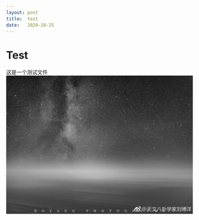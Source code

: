 ```yaml
---
layout: post
title:  test
date:   2020-10-25
---
```

# Test
这是一个测试文件
![图片](../pictures/testpic.jpg)                                                                                                                                                                                                                                                                                                                                                                                                                                                                                                                                                                                                                                                                                                                                                                                                                        